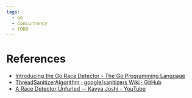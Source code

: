 ```yaml
---
tags:
  - Go
  - Concurrency
  - TODO
---
```


# References

- [Introducing the Go Race Detector - The Go Programming Language](https://go.dev/blog/race-detector)
- [ThreadSanitizerAlgorithm · google/sanitizers Wiki · GitHub](https://github.com/google/sanitizers/wiki/ThreadSanitizerAlgorithm)
- [A Race Detector Unfurled -- Kavya Joshi - YouTube](https://youtu.be/4r9Kr_HtGdI?si=7YF3JNN_qYaAj11v)
